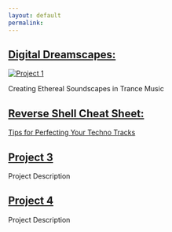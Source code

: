 ```yaml
---
layout: default
permalink:
---
```


## [Digital Dreamscapes:](#digital-dreamscapes)
<a href="project1.html">
  <img class="project-image" src="https://blankrecordings.files.wordpress.com/2014/03/black-and-white-spiral-abstract-hd-wallpaper-1920x1080-8858.jpg" alt="Project 1">
</a>


Creating Ethereal Soundscapes in Trance Music

## [Reverse Shell Cheat Sheet:](#reverse-shell-cheat-sheet) 
<a href="https://kenkeyless.github.io/Reverse-Shell-Cheat-Sheet">
  

Tips for Perfecting Your Techno Tracks

## [Project 3](#project3)
Project Description


## [Project 4](#project4)
Project Description